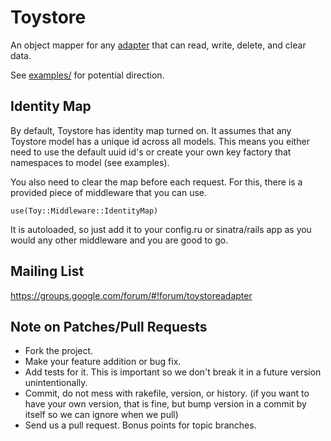 # Toystore

An object mapper for any [adapter](https://github.com/jnunemaker/adapter) that can read, write, delete, and clear data.

See [examples/](https://github.com/jnunemaker/toystore/tree/master/examples) for potential direction.

## Identity Map

By default, Toystore has identity map turned on. It assumes that any Toystore model has a unique id across all models. This means you either need to use the default uuid id's or create your own key factory that namespaces to model (see examples).

You also need to clear the map before each request. For this, there is a provided piece of middleware that you can use.

    use(Toy::Middleware::IdentityMap)

It is autoloaded, so just add it to your config.ru or sinatra/rails app as you would any other middleware and you are good to go.

## Mailing List

https://groups.google.com/forum/#!forum/toystoreadapter

## Note on Patches/Pull Requests

* Fork the project.
* Make your feature addition or bug fix.
* Add tests for it. This is important so we don't break it in a future version unintentionally.
* Commit, do not mess with rakefile, version, or history. (if you want to have your own version, that is fine, but bump version in a commit by itself so we can ignore when we pull)
* Send us a pull request. Bonus points for topic branches.
